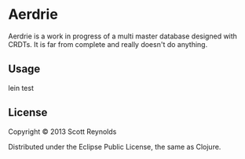 # Aerdrie

Aerdrie is a work in progress of a multi master database designed with CRDTs. It is far from complete and really doesn't do anything.

## Usage

lein test

## License

Copyright © 2013 Scott Reynolds

Distributed under the Eclipse Public License, the same as Clojure.
